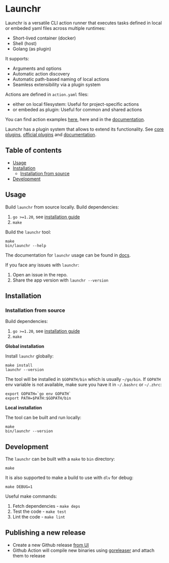 # Launchr

Launchr is a versatile CLI action runner that executes tasks defined in local or embeded yaml files across multiple runtimes:
- Short-lived container (docker)
- Shell (host)
- Golang (as plugin)

It supports:
- Arguments and options
- Automatic action discovery
- Automatic path-based naming of local actions
- Seamless extensibility via a plugin system

Actions are defined in `action.yaml` files:
- either on local filesystem: Useful for project-specific actions
- or embeded as plugin: Useful for common and shared actions

You can find action examples [here](example), here and in the [documentation](docs).

Launchr has a plugin system that allows to extend its functionality. See [core plugins](plugins), [official plugins](https://github.com/launchrctl#org-repositories) and [documentation](docs).


## Table of contents

* [Usage](#usage)
* [Installation](#installation)
  * [Installation from source](#installation-from-source)
* [Development](#development)


## Usage

Build `launchr` from source locally. Build dependencies:
1. `go >=1.20`, see [installation guide](https://go.dev/doc/install)
2. `make`

Build the `launchr` tool:
```shell
make
bin/launchr --help
```

The documentation for `launchr` usage can be found in [docs](docs).

If you face any issues with `launchr`:
1. Open an issue in the repo.
2. Share the app version with `launchr --version`


## Installation

### Installation from source

Build dependencies:
1. `go >=1.20`, see [installation guide](https://go.dev/doc/install)
2. `make`

**Global installation**

Install `launchr` globally:
```shell
make install
launchr --version
```

The tool will be installed in `$GOPATH/bin` which is usually `~/go/bin`.
If `GOPATH` env variable is not available, make sure you have it in `~/.bashrc` or `~/.zhrc`:

```shell
export GOPATH=`go env GOPATH`
export PATH=$PATH:$GOPATH/bin
```

**Local installation**

The tool can be built and run locally:
```shell
make
bin/launchr --version
```

## Development

The `launchr`  can be built with a `make` to `bin` directory:
```shell
make
```
It is also supported to make a build to use with `dlv` for debug:
```shell
make DEBUG=1
```

Useful make commands:
1. Fetch dependencies - `make deps`
2. Test the code - `make test`
3. Lint the code - `make lint`


## Publishing a new release

- Create a new Github release [from UI](https://github.com/launchrctl/launchr/releases/new)
- Github Action will compile new binaries using [goreleaser](https://goreleaser.com/) and attach them to release


